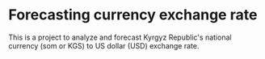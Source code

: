 # Forecasting currency exchange rate
This is a project to analyze and forecast Kyrgyz Republic's national currency (som or KGS) to US dollar (USD) exchange rate. 
